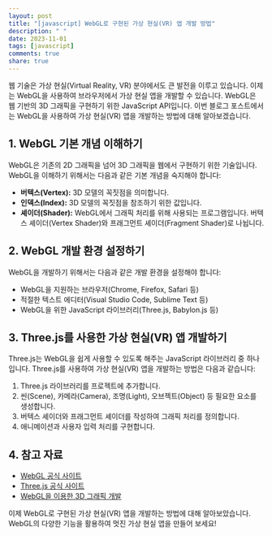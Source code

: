 ```yaml
---
layout: post
title: "[javascript] WebGL로 구현된 가상 현실(VR) 앱 개발 방법"
description: " "
date: 2023-11-01
tags: [javascript]
comments: true
share: true
---
```


웹 기술은 가상 현실(Virtual Reality, VR) 분야에서도 큰 발전을 이루고 있습니다. 이제는 WebGL을 사용하여 브라우저에서 가상 현실 앱을 개발할 수 있습니다. WebGL은 웹 기반의 3D 그래픽을 구현하기 위한 JavaScript API입니다. 이번 블로그 포스트에서는 WebGL을 사용하여 가상 현실(VR) 앱을 개발하는 방법에 대해 알아보겠습니다.

## 1. WebGL 기본 개념 이해하기
WebGL은 기존의 2D 그래픽을 넘어 3D 그래픽을 웹에서 구현하기 위한 기술입니다. WebGL을 이해하기 위해서는 다음과 같은 기본 개념을 숙지해야 합니다:

- **버텍스(Vertex):** 3D 모델의 꼭짓점을 의미합니다.
- **인덱스(Index):** 3D 모델의 꼭짓점을 참조하기 위한 값입니다.
- **셰이더(Shader):** WebGL에서 그래픽 처리를 위해 사용되는 프로그램입니다. 버텍스 셰이더(Vertex Shader)와 프래그먼트 셰이더(Fragment Shader)로 나뉩니다.

## 2. WebGL 개발 환경 설정하기
WebGL을 개발하기 위해서는 다음과 같은 개발 환경을 설정해야 합니다:

- WebGL을 지원하는 브라우저(Chrome, Firefox, Safari 등)
- 적절한 텍스트 에디터(Visual Studio Code, Sublime Text 등)
- WebGL을 위한 JavaScript 라이브러리(Three.js, Babylon.js 등)

## 3. Three.js를 사용한 가상 현실(VR) 앱 개발하기
Three.js는 WebGL을 쉽게 사용할 수 있도록 해주는 JavaScript 라이브러리 중 하나입니다. Three.js를 사용하여 가상 현실(VR) 앱을 개발하는 방법은 다음과 같습니다:

1. Three.js 라이브러리를 프로젝트에 추가합니다.
2. 씬(Scene), 카메라(Camera), 조명(Light), 오브젝트(Object) 등 필요한 요소를 생성합니다.
3. 버텍스 셰이더와 프래그먼트 셰이더를 작성하여 그래픽 처리를 정의합니다.
4. 애니메이션과 사용자 입력 처리를 구현합니다.

## 4. 참고 자료
- [WebGL 공식 사이트](https://www.khronos.org/webgl/)
- [Three.js 공식 사이트](https://threejs.org/)
- [WebGL을 이용한 3D 그래픽 개발](https://d2.naver.com/helloworld/0484740)

이제 WebGL로 구현된 가상 현실(VR) 앱을 개발하는 방법에 대해 알아보았습니다. WebGL의 다양한 기능을 활용하여 멋진 가상 현실 앱을 만들어 보세요!